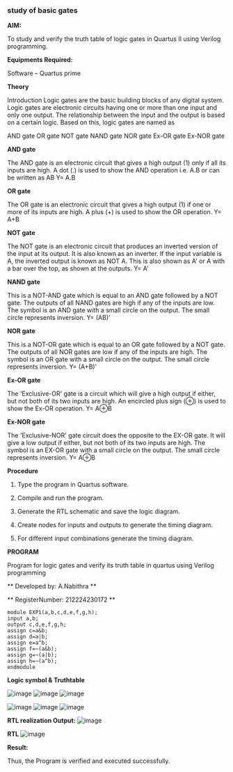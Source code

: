 ### study of basic gates

**AIM:** 

To study and verify the truth table of logic gates in Quartus II using Verilog programming.

**Equipments Required:**

Software – Quartus prime 

**Theory**

Introduction Logic gates are the basic building blocks of any digital system. Logic gates are electronic circuits having one or more than one input and only one output. The relationship between the input and the output is based on a certain logic. Based on this, logic gates are named as


AND gate OR gate NOT gate NAND gate NOR gate Ex-OR gate Ex-NOR gate

**AND gate**

The AND gate is an electronic circuit that gives a high output (1) only if all its inputs are high. A dot (.) is used to show the AND operation i.e. A.B or can be written as AB
Y= A.B

**OR gate** 

The OR gate is an electronic circuit that gives a high output (1) if one or more of its inputs are high. A plus (+) is used to show the OR operation.
Y= A+B

**NOT gate**

The NOT gate is an electronic circuit that produces an inverted version of the input at its output. It is also known as an inverter. If the input variable is A, the inverted output is known as NOT A. This is also shown as A' or A with a bar over the top, as shown at the outputs.
Y= A'

**NAND gate**

This is a NOT-AND gate which is equal to an AND gate followed by a NOT gate. The outputs of all NAND gates are high if any of the inputs are low. The symbol is an AND gate with a small circle on the output. The small circle represents inversion.
Y= (AB)’

**NOR gate**

This is a NOT-OR gate which is equal to an OR gate followed by a NOT gate. The outputs of all NOR gates are low if any of the inputs are high. The symbol is an OR gate with a small circle on the output. The small circle represents inversion.
Y= (A+B)’

**Ex-OR gate**

The 'Exclusive-OR' gate is a circuit which will give a high output if either, but not both of its two inputs are high. An encircled plus sign (⊕) is used to show the Ex-OR operation.
Y= A⊕B

**Ex-NOR gate**

The 'Exclusive-NOR' gate circuit does the opposite to the EX-OR gate. It will give a low output if either, but not both of its two inputs are high. The symbol is an EX-OR gate with a small circle on the output. The small circle represents inversion.
Y= A⊕B

**Procedure** 

1.	Type the program in Quartus software.

2.	Compile and run the program.

3.	Generate the RTL schematic and save the logic diagram.

4.	Create nodes for inputs and outputs to generate the timing diagram.

5.	For different input combinations generate the timing diagram.


**PROGRAM**

Program for logic gates and verify its truth table in quartus using Verilog programming

** Developed by: A.Nabithra **

** RegisterNumber: 212224230172 **


```
module EXP1(a,b,c,d,e,f,g,h);
input a,b;
output c,d,e,f,g,h;
assign c=a&b;
assign d=a|b;
assign e=a^b;
assign f=~(a&b);
assign g=~(a|b);
assign h=~(a^b);
endmodule
 ```
**Logic symbol & Truthtable**

![image](https://github.com/user-attachments/assets/0c993bac-763f-48d7-a058-bf41ac496ec3)
![image](https://github.com/user-attachments/assets/f65e825b-42da-4219-a8f8-f3576a926adc)
![image](https://github.com/user-attachments/assets/1071c051-c53e-4588-a4a5-0a9b4bd828d4)

![image](https://github.com/user-attachments/assets/6c45f174-284a-48c4-823e-d5f808ccf9e9)
![image](https://github.com/user-attachments/assets/9b658a19-1319-464f-8182-9bff57b86b94)
![image](https://github.com/user-attachments/assets/42f533cd-c9f5-496e-bcca-48dae59032ab)


**RTL realization Output:** 
![image](https://github.com/user-attachments/assets/fec70944-c754-4c21-a35e-d68693f48ee6)


**RTL**
![image](https://github.com/user-attachments/assets/45137270-5069-4ecf-9386-b0ed749c0d30)

**Result:**

Thus, the Program is verified and executed successfully.


